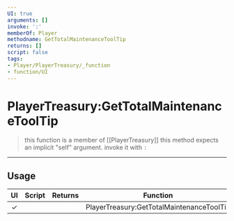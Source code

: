 ```yaml
---
UI: true
arguments: []
invoke: ':'
memberOf: Player
methodname: GetTotalMaintenanceToolTip
returns: []
script: false
tags:
- Player/PlayerTreasury/_function
- function/UI
---
```

# PlayerTreasury:GetTotalMaintenanceToolTip
> this function is a member of [[PlayerTreasury]]
> this method expects an implicit "self" argument. invoke it with `:`
-----
## Usage
|  UI | Script | Returns | Function | Arguments |
|:---:|:------:|-------:|:--------:|:---------|
|✓| ||PlayerTreasury:GetTotalMaintenanceToolTip||
